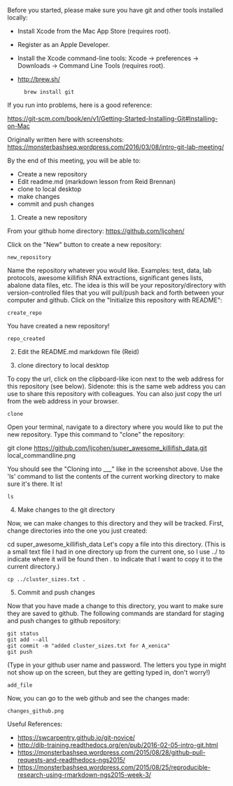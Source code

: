 Before you started, please make sure you have git and other tools installed locally:

* Install Xcode from the Mac App Store (requires root).
* Register as an Apple Developer.
* Install the Xcode command-line tools: Xcode -> preferences -> Downloads -> Command Line Tools (requires root).
* http://brew.sh/

        brew install git

If you run into problems, here is a good reference:

https://git-scm.com/book/en/v1/Getting-Started-Installing-Git#Installing-on-Mac


Originally written here with screenshots:
https://monsterbashseq.wordpress.com/2016/03/08/intro-git-lab-meeting/


By the end of this meeting, you will be able to:

* Create a new repository
* Edit readme.md (markdown lesson from Reid Brennan)
* clone to local desktop
* make changes
* commit and push changes

1. Create a new repository

From your github home directory: https://github.com/ljcohen/

Click on the "New" button to create a new repository:

    new_repository

Name the repository whatever you would like. Examples: test, data, lab protocols, awesome killifish RNA extractions, significant genes lists, abalone data files, etc. The idea is this will be your repository/directory with version-controlled files that you will pull/push back and forth between your computer and github. Click on the "Initialize this repository with README":

    create_repo

You have created a new repository!

    repo_created

2. Edit the README.md markdown file (Reid)

3. clone directory to local desktop

To copy the url, click on the clipboard-like icon next to the web address for this repository (see below). Sidenote: this is the same web address you can use to share this repository with colleagues. You can also just copy the url from the web address in your browser.

    clone

Open your terminal, navigate to a directory where you would like to put the new repository. Type this command to "clone" the repository:

git clone https://github.com/ljcohen/super_awesome_killifish_data.git
local_commandline.png

You should see the "Cloning into ___" like in the screenshot above. Use the 'ls' command to list the contents of the current working directory to make sure it's there. It is!

    ls

4. Make changes to the git directory

Now, we can make changes to this directory and they will be tracked. First, change directories into the one you just created:

cd super_awesome_killifish_data
Let's copy a file into this directory. (This is a small text file I had in one directory up from the current one, so I use ../ to indicate where it will be found then . to indicate that I want to copy it to the current directory.)

    cp ../cluster_sizes.txt .

5. Commit and push changes

Now that you have made a change to this directory, you want to make sure they are saved to github. The following commands are standard for staging and push changes to github repository:

    git status
    git add --all
    git commit -m "added cluster_sizes.txt for A_xenica"
    git push

(Type in your github user name and password. The letters you type in might not show up on the screen, but they are getting typed in, don't worry!)

    add_file

Now, you can go to the web github and see the changes made:

    changes_github.png

Useful References:

* https://swcarpentry.github.io/git-novice/
* http://dib-training.readthedocs.org/en/pub/2016-02-05-intro-git.html
* https://monsterbashseq.wordpress.com/2015/08/28/github-pull-requests-and-readthedocs-ngs2015/
* https://monsterbashseq.wordpress.com/2015/08/25/reproducible-research-using-rmarkdown-ngs2015-week-3/
